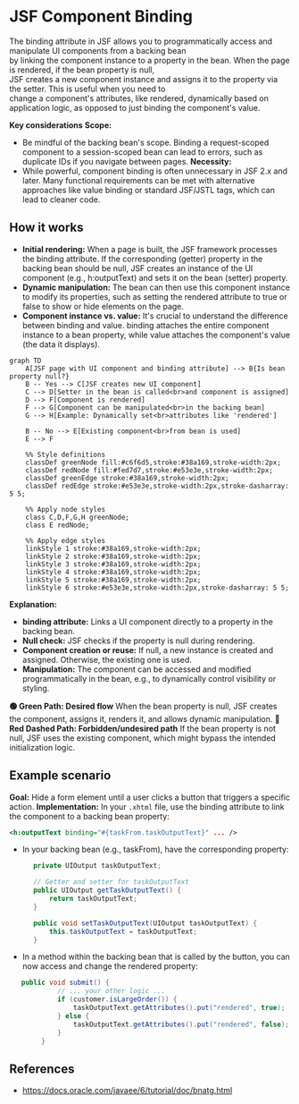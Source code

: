# JSF Component Binding

The binding attribute in JSF allows you to programmatically access and manipulate UI components from a backing bean<br>
by linking the component instance to a property in the bean. When the page is rendered, if the bean property is null,<br> 
JSF creates a new component instance and assigns it to the property via the setter. This is useful when you need to<br>
change a component's attributes, like rendered, dynamically based on application logic, as opposed to just binding the component's value.

**Key considerations**
**Scope:** 
- Be mindful of the backing bean's scope. Binding a request-scoped component to a session-scoped bean can lead to errors, such as duplicate IDs if you navigate between pages. 
**Necessity:**
- While powerful, component binding is often unnecessary in JSF 2.x and later. Many functional requirements can be met with alternative approaches like value binding or standard JSF/JSTL tags, which can lead to cleaner code. 

## How it works
- **Initial rendering:** When a page is built, the JSF framework processes the binding attribute. If the corresponding (getter) property in the backing bean should be null, JSF creates an instance of the UI component (e.g., h:outputText) and sets it on the bean (setter) property.
- **Dynamic manipulation:** The bean can then use this component instance to modify its properties, such as setting the rendered attribute to true or false to show or hide elements on the page.
- **Component instance vs. value:** It's crucial to understand the difference between binding and value. binding attaches the entire component instance to a bean property, while value attaches the component's value (the data it displays). 


```mermaid 
graph TD
    A[JSF page with UI component and binding attribute] --> B{Is bean property null?}
    B -- Yes --> C[JSF creates new UI component]
    C --> D[Setter in the bean is called<br>and component is assigned]
    D --> F[Component is rendered]
    F --> G[Component can be manipulated<br>in the backing bean]
    G --> H[Example: Dynamically set<br>attributes like 'rendered']

    B -- No --> E[Existing component<br>from bean is used]
    E --> F

    %% Style definitions
    classDef greenNode fill:#c6f6d5,stroke:#38a169,stroke-width:2px;
    classDef redNode fill:#fed7d7,stroke:#e53e3e,stroke-width:2px;
    classDef greenEdge stroke:#38a169,stroke-width:2px;
    classDef redEdge stroke:#e53e3e,stroke-width:2px,stroke-dasharray: 5 5;

    %% Apply node styles
    class C,D,F,G,H greenNode;
    class E redNode;

    %% Apply edge styles
    linkStyle 1 stroke:#38a169,stroke-width:2px;
    linkStyle 2 stroke:#38a169,stroke-width:2px;
    linkStyle 3 stroke:#38a169,stroke-width:2px;
    linkStyle 4 stroke:#38a169,stroke-width:2px;
    linkStyle 5 stroke:#38a169,stroke-width:2px;
    linkStyle 6 stroke:#e53e3e,stroke-width:2px,stroke-dasharray: 5 5;
```

**Explanation:**
- **binding attribute:** Links a UI component directly to a property in the backing bean.
- **Null check:** JSF checks if the property is null during rendering.
- **Component creation or reuse:** If null, a new instance is created and assigned. Otherwise, the existing one is used.
- **Manipulation:** The component can be accessed and modified programmatically in the bean, e.g., to dynamically control visibility or styling.

**🟢 Green Path: Desired flow**
When the bean property is null, JSF creates the component, assigns it, renders it, and allows dynamic manipulation.
**🚫 Red Dashed Path: Forbidden/undesired path**
If the bean property is not null, JSF uses the existing component, which might bypass the intended initialization logic.


## Example scenario
**Goal:** Hide a form element until a user clicks a button that triggers a specific action.
**Implementation:**
In your `.xhtml` file, use the binding attribute to link the component to a backing bean property:

```xml
<h:outputText binding="#{taskFrom.taskOutputText}" ... />
```
- In your backing bean (e.g., taskFrom), have the corresponding property:

```java
      private UIOutput taskOutputText;

      // Getter and setter for taskOutputText
      public UIOutput getTaskOutputText() {
          return taskOutputText;
      }

      public void setTaskOutputText(UIOutput taskOutputText) {
          this.taskOutputText = taskOutputText;
      }
```
- In a method within the backing bean that is called by the button, you can now access and change the rendered property:


```java
   public void submit() {
            // ... your other logic ...
            if (customer.isLargeOrder()) {
                taskOutputText.getAttributes().put("rendered", true);
            } else {
                taskOutputText.getAttributes().put("rendered", false);
            }
        }
```
## References

- https://docs.oracle.com/javaee/6/tutorial/doc/bnatg.html
